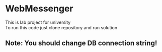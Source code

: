 # WebMessenger
This is lab project for university <br>
To run this code just clone repository and run solution <br>
<h2>Note: You should change DB connection string!</h2>
